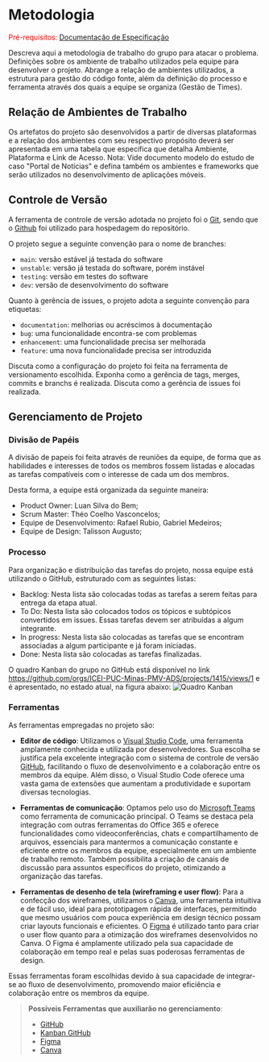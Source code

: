 
# Metodologia

<span style="color:red">Pré-requisitos: <a href="2-Especificação do Projeto.md"> Documentação de Especificação</a></span>

Descreva aqui a metodologia de trabalho do grupo para atacar o problema. Definições sobre os ambiente de trabalho utilizados pela  equipe para desenvolver o projeto. Abrange a relação de ambientes utilizados, a estrutura para gestão do código fonte, além da definição do processo e ferramenta através dos quais a equipe se organiza (Gestão de Times).

## Relação de Ambientes de Trabalho

Os artefatos do projeto são desenvolvidos a partir de diversas plataformas e a relação dos ambientes com seu respectivo propósito deverá ser apresentada em uma tabela que especifica que detalha Ambiente, Plataforma e Link de Acesso. 
Nota: Vide documento modelo do estudo de caso "Portal de Notícias" e defina também os ambientes e frameworks que serão utilizados no desenvolvimento de aplicações móveis.

## Controle de Versão

A ferramenta de controle de versão adotada no projeto foi o
[Git](https://git-scm.com/), sendo que o [Github](https://github.com)
foi utilizado para hospedagem do repositório.

O projeto segue a seguinte convenção para o nome de branches:

- `main`: versão estável já testada do software
- `unstable`: versão já testada do software, porém instável
- `testing`: versão em testes do software
- `dev`: versão de desenvolvimento do software

Quanto à gerência de issues, o projeto adota a seguinte convenção para
etiquetas:

- `documentation`: melhorias ou acréscimos à documentação
- `bug`: uma funcionalidade encontra-se com problemas
- `enhancement`: uma funcionalidade precisa ser melhorada
- `feature`: uma nova funcionalidade precisa ser introduzida

Discuta como a configuração do projeto foi feita na ferramenta de versionamento escolhida. Exponha como a gerência de tags, merges, commits e branchs é realizada. Discuta como a gerência de issues foi realizada.


## Gerenciamento de Projeto

### Divisão de Papéis

A divisão de papeis foi feita através de reuniões da equipe, de forma que as habilidades e interesses de todos os membros fossem listadas e alocadas as tarefas compatíveis com o interesse de cada um dos membros.  

Desta forma, a equipe está organizada da seguinte maneira: 

- Product Owner: Luan Silva do Bem;
- Scrum Master: Théo Coelho Vasconcelos;
- Equipe de Desenvolvimento: Rafael Rubio, Gabriel Medeiros;
- Equipe de Design: Talisson Augusto;


### Processo

Para organização e distribuição das tarefas do projeto, nossa equipe está utilizando o GitHub, estruturado com as seguintes listas:

- Backlog: Nesta lista são colocadas todas as tarefas a serem feitas para entrega da etapa atual.
- To Do: Nesta lista são colocados todos os tópicos e subtópicos convertidos em issues. Essas tarefas devem ser atribuídas a algum integrante.
- In progress: Nesta lista são colocadas as tarefas que se encontram associadas a algum participante e já foram iniciadas.
- Done: Nesta lista são colocadas as tarefas finalizadas.
 
O quadro Kanban do grupo no GitHub está disponível no link https://github.com/orgs/ICEI-PUC-Minas-PMV-ADS/projects/1415/views/1 e é apresentado, no estado atual, na figura abaixo:
![Quadro Kanban](https://github.com/user-attachments/assets/9dc44cf2-a646-47a2-bbe0-3ec40259b022)


### Ferramentas

As ferramentas empregadas no projeto são:

- **Editor de código**: Utilizamos o [Visual Studio Code](https://code.visualstudio.com/), uma ferramenta amplamente conhecida e utilizada por desenvolvedores. Sua escolha se justifica pela excelente integração com o sistema de controle de versão [GitHub](https://github.com/), facilitando o fluxo de desenvolvimento e a colaboração entre os membros da equipe. Além disso, o Visual Studio Code oferece uma vasta gama de extensões que aumentam a produtividade e suportam diversas tecnologias.
  
- **Ferramentas de comunicação**: Optamos pelo uso do [Microsoft Teams](https://teams.microsoft.com/l/channel/19%3Af5f08eeabc6e495883e753c5e13b1e8f%40thread.tacv2/G4%20-%20Quarta%20%C3%A0s%2019_00?groupId=d989a056-01a4-466f-9044-de0647f28e84&tenantId=14cbd5a7-ec94-46ba-b314-cc0fc972a161&ngc=true) como ferramenta de comunicação principal. O Teams se destaca pela integração com outras ferramentas do Office 365 e oferece funcionalidades como videoconferências, chats e compartilhamento de arquivos, essenciais para mantermos a comunicação constante e eficiente entre os membros da equipe, especialmente em um ambiente de trabalho remoto. Também possibilita a criação de canais de discussão para assuntos específicos do projeto, otimizando a organização das tarefas.

- **Ferramentas de desenho de tela (wireframing e user flow)**: Para a confecção dos wireframes, utilizamos o [Canva](https://www.canva.com/), uma ferramenta intuitiva e de fácil uso, ideal para prototipagem rápida de interfaces, permitindo que mesmo usuários com pouca experiência em design técnico possam criar layouts funcionais e eficientes. O [Figma](https://www.figma.com/) é utilizado tanto para criar o user flow quanto para a otimização dos wireframes desenvolvidos no Canva. O Figma é amplamente utilizado pela sua capacidade de colaboração em tempo real e pelas suas poderosas ferramentas de design.

Essas ferramentas foram escolhidas devido à sua capacidade de integrar-se ao fluxo de desenvolvimento, promovendo maior eficiência e colaboração entre os membros da equipe.

> **Possíveis Ferramentas que auxiliarão no gerenciamento**:
> - [GitHub](https://github.com/)
> - [Kanban GitHub](https://github.com/orgs/ICEI-PUC-Minas-PMV-ADS/projects/1415)
> - [Figma](https://www.figma.com/)
> - [Canva](https://www.canva.com/)